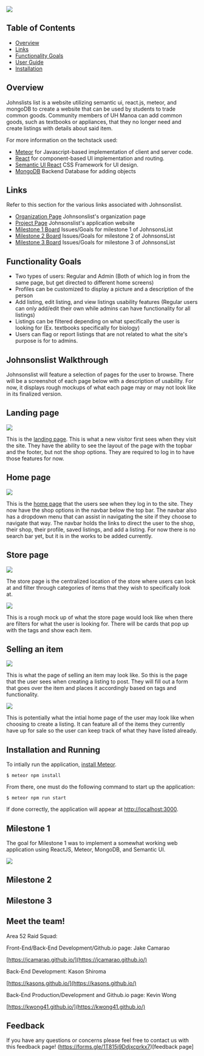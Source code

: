![](images/JL-logo.png)

## Table of Contents
* [Overview](#overview)
* [Links](#links)
* [Functionality Goals](#functionality-goals)
* [User Guide](#johnsonslist-walkthrough)
* [Installation](#installation-and-running)

## Overview

Johnslists list is a website utilizing semantic ui, react.js, meteor, and mongoDB to create a website that can be used by students to trade common goods. Community members of UH Manoa can add common goods, such as textbooks or appliances, that they no longer need and create listings with details about said item. 

For more information on the techstack used:
* [Meteor](https://www.meteor.com/) for Javascript-based implementation of client and server code. 
* [React](https://reactjs.org/) for component-based UI implementation and routing.
* [Semantic UI React](https://react.semantic-ui.com/) CSS Framework for UI design.
* [MongoDB](https://www.mongodb.com/) Backend Database for adding objects 

## Links

Refer to this section for the various links associated with Johnsonslist.

* [Organization Page](https://github.com/Johnsonslist/) Johnsonslist's organization page
* [Project Page](http://johnsonslist.meteorapp.com/#/) Johnsonslist's application website
* [Milestone 1 Board](https://github.com/Johnsonslist/Johnsonslist/projects/1) Issues/Goals for milestone 1 of JohnsonsList
* [Milestone 2 Board](https://github.com/Johnsonslist/Johnsonslist/projects/3) Issues/Goals for milestone 2 of JohnsonsList
* [Milestone 3 Board](https://github.com/Johnsonslist/Johnsonslist/projects/4) Issues/Goals for milestone 3 of JohnsonsList

## Functionality Goals

* Two types of users: Regular and Admin (Both of which log in from the same page, but get directed to different home screens)
* Profiles can be customized to display a picture and a description of the person
* Add listing, edit listing, and view listings usability features (Regular users can only add/edit their own while admins can have functionality for all listings)
* Listings can be filtered depending on what specifically the user is looking for (Ex. textbooks specifically for biology)
* Users can flag or report listings that are not related to what the site's purpose is for to admins.

## Johnsonslist Walkthrough

Johnsonslist will feature a selection of pages for the user to browse. There will be a screenshot of each page below with a description of usability. For now, it displays rough mockups of what each page may or may not look like in its finalized version.

## Landing page

![](images/LandingPageJohnsonsList.png)


This is the [landing page](http://johnsonslist.meteorapp.com/#/).  This is what a new visitor first sees when they visit the site. They have the ability to see the layout of the page with the topbar and the footer, but not the shop options. They are required to log in to have those features for now.

## Home page

![](images/HomePageJohnsonsList.png)

This is the [home page](http://johnsonslist.meteorapp.com/#/) that the users see when they log in to the site. They now have the shop options in the navbar below the top bar. The navbar also has a dropdown menu that can assist in navigating the site if they choose to navigate that way. The navbar holds the links to direct the user to the shop, their shop, their profile, saved listings, and add a listing. For now there is no search bar yet, but it is in the works to be added currently.

## Store page

![](images/SellingItemPage.png)

The store page is the centralized location of the store where users can look at and filter through categories of items that they wish to specifically look at. 

![](images/filtered-page.jpg)

This is a rough mock up of what the store page would look like when there are filters for what the user is looking for. There will be cards that pop up with the tags and show each item.

## Selling an item

![](images/sell-page.jpg)

This is what the page of selling an item may look like. So this is the page that the user sees when creating a listing to post. They will fill out a form that goes over the item and places it accordingly based on tags and functionality.

![](images/sell-page2.jpg)

This is potentially what the intial home page of the user may look like when choosing to create a listing. It can feature all of the items they currently have up for sale so the user can keep track of what they have listed already.

## Installation and Running

To intially run the application, [install Meteor](https://www.meteor.com/install).

```
$ meteor npm install
```

From there, one must do the following command to start up the application:

```
$ meteor npm run start
```

If done correctly, the application will appear at [http://localhost:3000](http://localhost:3000). 

## Milestone 1

The goal for Milestone 1 was to implement a somewhat working web application using ReactJS, Meteor, MongoDB, and Semantic UI.

![](images/M1Screenshot.png)

## Milestone 2

## Milestone 3


## Meet the team!

Area 52 Raid Squad:

Front-End/Back-End Development/Github.io page: Jake Camarao

[https://jcamarao.github.io/](https://jcamarao.github.io/)

Back-End Development: Kason Shiroma

[https://kasons.github.io/](https://kasons.github.io/)

Back-End Production/Development and Github.io page: Kevin Wong

[https://kwong41.github.io/](https://kwong41.github.io/)

## Feedback

If you have any questions or concerns please feel free to contact us with this feedback page! (https://forms.gle/1T815j9Ddjxcprkx7)[feedback page]

